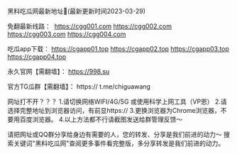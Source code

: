 黑料吃瓜网最新地址👋(最新更新时间2023-03-29)

免翻最新线路： 
https://cgg001.com
https://cgg002.com
https://cgg003.com
https://cgg004.com

吃瓜app下载：
https://cgapp01.top
https://cgapp02.top
https://cgapp03.top
https://cgapp04.top

永久官网【需翻墙】： 
https://998.su

官方TG瓜群【需翻墙】： https://
t.me/chiguawang

网址打不开？？？
1.请切换网络WIFI/4G/5G 或使用科学上网工具（VP恩）
2.请选择完整地址到浏览器访问，有前显https://
3.更换浏览器为Chrome浏览器，不要用百度浏览器。
4.以上方法都不行请截图发送给群管理反馈～

请把网址或QQ群分享给身边有需要的人，您的转发、分享是我们前进的动力～
搜索关键词"黑料吃瓜网"查阅更多事件看完整版，多分享转发是我们前进的动力。
